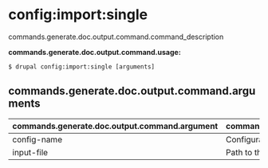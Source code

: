 # config:import:single
commands.generate.doc.output.command.command_description

**commands.generate.doc.output.command.usage:**
```
$ drupal config:import:single [arguments] 
```


## commands.generate.doc.output.command.arguments
commands.generate.doc.output.command.argument | commands.generate.doc.output.command.details
---------|-------------
config-name | Configuration name.
input-file | Path to the import files.
